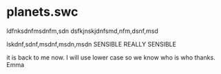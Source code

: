 # planets.swc
ldfnksdnfmsdnfm,sdn
dsfkjnskjdnfsmd,nfm,dsnf,msd

lskdnf,sdnf,msdnf,msdn,msdn
SENSIBLE
REALLY SENSIBLE

it is back to me now. I will use lower case so we know who is who
thanks. Emma
